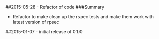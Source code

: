 ##2015-05-28 - Refactor of code
###Summary

* Refactor to make clean up the rspec tests and make them work with
  latest version of rpsec

##2015-01-07 - initial release of 0.1.0
